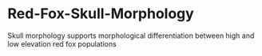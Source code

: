 # Red-Fox-Skull-Morphology
Skull morphology supports morphological differentiation between high and low elevation red fox populations
